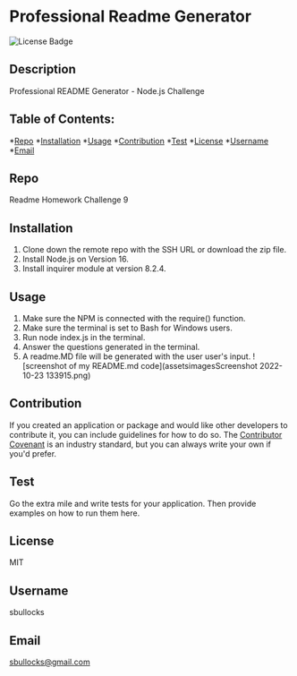 
  # Professional Readme Generator
  ![License Badge](https://img.shields.io/badge/license-MIT-green) 
  ## Description
  Professional README Generator - Node.js Challenge
  ## Table of Contents:
  *[Repo](#repo)
  *[Installation](#installation)
  *[Usage](#usage)
  *[Contribution](#contribution)
  *[Test](#test)
  *[License](#license)
  *[Username](#username)
  *[Email](#email)
  ## Repo
  Readme Homework Challenge 9
  ## Installation
  1. Clone down the remote repo with the SSH URL or download the zip file. 
  2. Install Node.js on Version 16. 
  3. Install inquirer module at version 8.2.4.
  ## Usage
  1. Make sure the NPM is connected with the require() function. 
  2. Make sure the terminal is set to Bash for Windows users. 
  3. Run node index.js in the terminal. 
  4. Answer the questions generated in the terminal. 
  5. A readme.MD file will be generated with the user user's input.
  ![screenshot of my README.md code](assetsimagesScreenshot 2022-10-23 133915.png)
  ## Contribution
  If you created an application or package and would like other developers to contribute it, you can include guidelines for how to do so. The [Contributor Covenant](https://www.contributor-covenant.org/) is an industry standard, but you can always write your own if you'd prefer.
  ## Test
  Go the extra mile and write tests for your application. Then provide examples on how to run them here.
  ## License
  MIT
  ## Username
  sbullocks
  ## Email
  sbullocks@gmail.com
